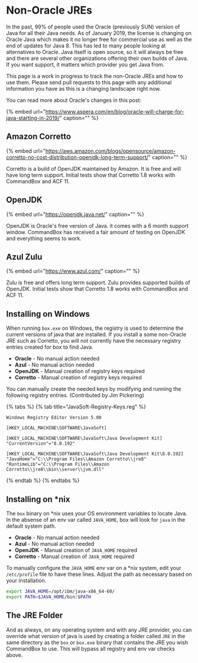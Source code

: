 # Non-Oracle JREs

In the past, 99% of people used the Oracle \(previously SUN\) version of Java for all their Java needs. As of January 2019, the license is changing on Oracle Java which makes it no longer free for commercial use as well as the end of updates for Java 8. This has led to many people looking at alternatives to Oracle. Java itself is open source, so it will always be free and there are several other organizations offering their own builds of Java. If you want support, it matters which provider you get Java from.

This page is a work in progress to track the non-Oracle JREs and how to use them. Please send pull requests to this page with any additional information you have as this is a changing landscape right now.

You can read more about Oracle's changes in this post:

{% embed url="https://www.aspera.com/en/blog/oracle-will-charge-for-java-starting-in-2019/" caption="" %}

## Amazon Corretto

{% embed url="https://aws.amazon.com/blogs/opensource/amazon-corretto-no-cost-distribution-openjdk-long-term-support/" caption="" %}

Corretto is a build of OpenJDK maintained by Amazon. It is free and will have long term support. Initial tests show that Corretto 1.8 works with CommandBox and ACF 11.

## OpenJDK

{% embed url="https://openjdk.java.net/" caption="" %}

OpenJDK is Oracle's free version of Java. it comes with a 6 month support window. CommandBox has received a fair amount of testing on OpenJDK and everything seems to work.

## Azul Zulu

{% embed url="https://www.azul.com/" caption="" %}

Zulu is free and offers long term support. Zulu provides supported builds of OpenJDK. Initial tests show that Corretto 1.8 works with CommandBox and ACF 11.

## Installing on Windows

When running `box.exe` on Windows, the registry is used to determine the current versions of java that are installed. If you install a some non-Oracle JRE such as Corretto, you will not currently have the necessary registry entries created for box to find Java.

* **Oracle** - No manual action needed
* **Azul** - No manual action needed
* **OpenJDK** - Manual creation of registry keys required
* **Corretto** - Manual creation of registry keys required

You can manually create the needed keys by modifying and running the following registry entries. \(Contributed by Jim Pickering\)

{% tabs %}
{% tab title="JavaSoft-Registry-Keys.reg" %}
```text
Windows Registry Editor Version 5.00

[HKEY_LOCAL_MACHINE\SOFTWARE\JavaSoft]

[HKEY_LOCAL_MACHINE\SOFTWARE\JavaSoft\Java Development Kit]
"CurrentVersion"="8.0.192"

[HKEY_LOCAL_MACHINE\SOFTWARE\JavaSoft\Java Development Kit\8.0.192]
"JavaHome"="C:\\Program Files\\Amazon Corretto\\jre8"
"RuntimeLib"="C:\\Program Files\\Amazon Corretto\\jre8\\bin\\server\\jvm.dll"
```
{% endtab %}
{% endtabs %}

## Installing on \*nix

The `box` binary on \*nix uses your OS environment variables to locate Java. In the absense of an env var called `JAVA_HOME`, box will look for `java` in the default system path.

* **Oracle** - No manual action needed
* **Azul** - No manual action needed
* **OpenJDK** - Manual creation of `JAVA_HOME` required
* **Corretto** - Manual creation of `JAVA_HOME` required

To manually configure the `JAVA_HOME` env var on a \*nix system, edit your `/etc/profile` file to have these lines. Adjust the path as necessary based on your installation.

```bash
export JAVA_HOME=/opt/ibm/java-x86_64-60/
export PATH=$JAVA_HOME/bin:$PATH
```

## The JRE Folder

And as always, on any operating system and with any JRE provider, you can override what version of java is used by creating a folder called `JRE` in the same directory as the `box` or `box.exe` binary that contains the JRE you wish CommandBox to use. This will bypass all registry and env var checks above.

